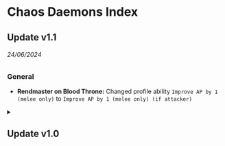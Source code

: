 # Chaos Daemons Index

## Update v1.1
###### 24/06/2024
### General

  * **Rendmaster on Blood Throne:** Changed profile ability `Improve AP by 1 (melee only)` to  `Improve AP by 1 (melee only) (if attacker)`

<details>
<summary><h2>Update v1.0</h2></summary>

###### 21/12/2023
### General
Added Index, all information can be found in the `Readme.md`.

</details>